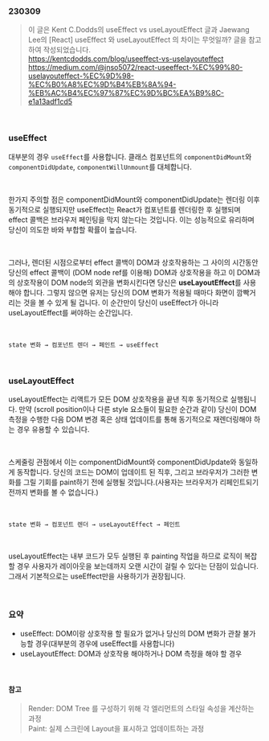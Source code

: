 ### 230309

> 이 글은 Kent C.Dodds의 useEffect vs useLayoutEffect 글과 Jaewang Lee의 [React] useEffect 와 useLayoutEffect 의 차이는 무엇일까? 글을 참고하여 작성되었습니다.<br> https://kentcdodds.com/blog/useeffect-vs-uselayouteffect <br> https://medium.com/@jnso5072/react-useeffect-%EC%99%80-uselayouteffect-%EC%9D%98-%EC%B0%A8%EC%9D%B4%EB%8A%94-%EB%AC%B4%EC%97%87%EC%9D%BC%EA%B9%8C-e1a13adf1cd5



<br>

### useEffect

대부분의 경우 `useEffect`를 사용합니다. 클래스 컴포넌트의 `componentDidMount`와 `componentDidUpdate`, `componentWillUnmount`를 대체합니다.

<br>

한가지 주의할 점은 componentDidMount와 componentDidUpdate는 렌더링 이후 동기적으로 실행되지만 useEffect는 React가 컴포넌트를 렌더링한 후 실행되며 effect 콜백은 브라우저 페인팅을 막지 않는다는 것입니다. 이는 성능적으로 유리하며 당신이 의도한 바와 부합할 확률이 높습니다.

<br>

그러나, 렌더된 시점으로부터 effect 콜백이 DOM과 상호작용하는 그 사이의 시간동안 당신의 effect 콜백이 (DOM node ref를 이용해) DOM과 상호작용을 하고 이 DOM과의 상호작용이 DOM node의 외관을 변화시킨다면 당신은 **useLayoutEffect**를 사용해야 합니다. 그렇지 않으면 유저는 당신의 DOM 변화가 적용될 때마다 화면이 깜빡거리는 것을 볼 수 있게 될 겁니다. 이 순간만이 당신이 useEffect가 아니라 useLayoutEffect를 써야하는 순간입니다.

<br>

`state 변화 → 컴포넌트 렌더 → 페인트 → useEffect`

<br>

### useLayoutEffect

useLayoutEffect는 리액트가 모든 DOM 상호작용을 끝낸 직후 동기적으로 실행됩니다. 만약 (scroll position이나 다른 style 요소들이 필요한 순간과 같이) 당신이 DOM 측정을 수행한 다음 DOM 변경 혹은 상태 업데이트를 통해 동기적으로 재렌더링해야 하는 경우 유용할 수 있습니다.

<br>

스케줄링 관점에서 이는 componentDidMount와 componentDidUpdate와 동일하게 동작합니다. 당신의 코드는 DOM이 업데이트 된 직후, 그리고 브라우저가 그러한 변화를 그릴 기회를 paint하기 전에 실행될 것입니다.(사용자는 브라우저가 리페인트되기 전까지 변화를 볼 수 없습니다.)

<br>

`state 변화 → 컴포넌트 렌더 → useLayoutEffect → 페인트`

<br>

useLayoutEffect는 내부 코드가 모두 실행된 후 painting 작업을 하므로 로직이 복잡할 경우 사용자가 레이아웃을 보는데까지 오랜 시간이 걸릴 수 있다는 단점이 있습니다. 그래서 기본적으로는 useEffect만을 사용하기가 권장됩니다.

<br>

### 요약
- useEffect: DOM이랑 상호작용 할 필요가 없거나 당신의 DOM 변화가 관찰 불가능할 경우(대부분의 경우에 useEffect를 사용합니다)
- useLayoutEffect: DOM과 상호작용 해야하거나 DOM 측정을 해야 할 경우

<br>

#### 참고

>Render: DOM Tree 를 구성하기 위해 각 엘리먼트의 스타일 속성을 계산하는 과정<br>
> Paint: 실제 스크린에 Layout을 표시하고 업데이트하는 과정
